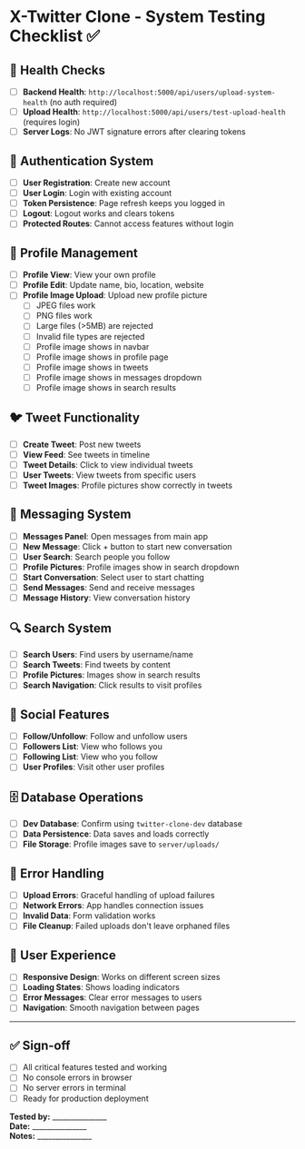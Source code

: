 # X-Twitter Clone - System Testing Checklist ✅

## 🏥 **Health Checks**
- [ ] **Backend Health**: `http://localhost:5000/api/users/upload-system-health` (no auth required)
- [ ] **Upload Health**: `http://localhost:5000/api/users/test-upload-health` (requires login)
- [ ] **Server Logs**: No JWT signature errors after clearing tokens

## 🔐 **Authentication System**
- [ ] **User Registration**: Create new account
- [ ] **User Login**: Login with existing account  
- [ ] **Token Persistence**: Page refresh keeps you logged in
- [ ] **Logout**: Logout works and clears tokens
- [ ] **Protected Routes**: Cannot access features without login

## 👤 **Profile Management**
- [ ] **Profile View**: View your own profile
- [ ] **Profile Edit**: Update name, bio, location, website
- [ ] **Profile Image Upload**: Upload new profile picture
  - [ ] JPEG files work
  - [ ] PNG files work
  - [ ] Large files (>5MB) are rejected
  - [ ] Invalid file types are rejected
  - [ ] Profile image shows in navbar
  - [ ] Profile image shows in profile page
  - [ ] Profile image shows in tweets
  - [ ] Profile image shows in messages dropdown
  - [ ] Profile image shows in search results

## 🐦 **Tweet Functionality**
- [ ] **Create Tweet**: Post new tweets
- [ ] **View Feed**: See tweets in timeline
- [ ] **Tweet Details**: Click to view individual tweets
- [ ] **User Tweets**: View tweets from specific users
- [ ] **Tweet Images**: Profile pictures show correctly in tweets

## 💬 **Messaging System**
- [ ] **Messages Panel**: Open messages from main app
- [ ] **New Message**: Click + button to start new conversation
- [ ] **User Search**: Search people you follow
- [ ] **Profile Pictures**: Profile images show in search dropdown
- [ ] **Start Conversation**: Select user to start chatting
- [ ] **Send Messages**: Send and receive messages
- [ ] **Message History**: View conversation history

## 🔍 **Search System**
- [ ] **Search Users**: Find users by username/name
- [ ] **Search Tweets**: Find tweets by content
- [ ] **Profile Pictures**: Images show in search results
- [ ] **Search Navigation**: Click results to visit profiles

## 👥 **Social Features**
- [ ] **Follow/Unfollow**: Follow and unfollow users
- [ ] **Followers List**: View who follows you
- [ ] **Following List**: View who you follow
- [ ] **User Profiles**: Visit other user profiles

## 🗄️ **Database Operations**
- [ ] **Dev Database**: Confirm using `twitter-clone-dev` database
- [ ] **Data Persistence**: Data saves and loads correctly
- [ ] **File Storage**: Profile images save to `server/uploads/`

## 🔧 **Error Handling**
- [ ] **Upload Errors**: Graceful handling of upload failures
- [ ] **Network Errors**: App handles connection issues
- [ ] **Invalid Data**: Form validation works
- [ ] **File Cleanup**: Failed uploads don't leave orphaned files

## 📱 **User Experience**
- [ ] **Responsive Design**: Works on different screen sizes
- [ ] **Loading States**: Shows loading indicators
- [ ] **Error Messages**: Clear error messages to users
- [ ] **Navigation**: Smooth navigation between pages

---

## ✅ **Sign-off**
- [ ] All critical features tested and working
- [ ] No console errors in browser
- [ ] No server errors in terminal
- [ ] Ready for production deployment

**Tested by:** _______________  
**Date:** _______________  
**Notes:** _______________ 